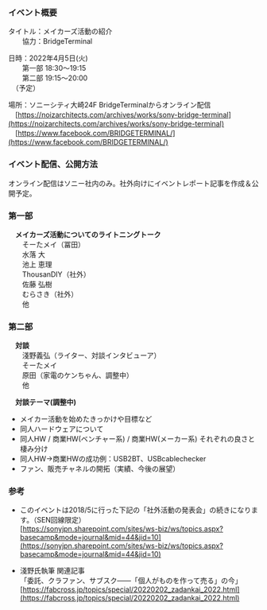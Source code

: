 ### イベント概要
タイトル：メイカーズ活動の紹介  
　　協力：BridgeTerminal

日時：2022年4月5日(火)  
　　第一部 18:30～19:15  
　　第二部 19:15～20:00  
　（予定）

場所：ソニーシティ大崎24F BridgeTerminalからオンライン配信  
　[https://noizarchitects.com/archives/works/sony-bridge-terminal](https://noizarchitects.com/archives/works/sony-bridge-terminal)  
　[https://www.facebook.com/BRIDGETERMINAL/](https://www.facebook.com/BRIDGETERMINAL/)  

### イベント配信、公開方法
オンライン配信はソニー社内のみ。社外向けにイベントレポート記事を作成＆公開予定。  

### 第一部
　**メイカーズ活動についてのライトニングトーク**  
　　そーたメイ（冨田）  
　　水落 大  
　　池上 恵理  
　　ThousanDIY（社外）  
　　佐藤 弘樹  
　　むらさき（社外）  
　　他  

### 第二部
　**対談**  
　　淺野義弘（ライター、対談インタビューア）  
　　そーたメイ  
　　原田（家電のケンちゃん、調整中）  
　　他  

　**対談テーマ(調整中)**  
- メイカー活動を始めたきっかけや目標など
- 同人ハードウェアについて  
- 同人HW / 商業HW(ベンチャー系) / 商業HW(メーカー系) それぞれの良さと棲み分け
- 同人HW→商業HWの成功例：USB2BT、USBcablechecker
- ファン、販売チャネルの開拓（実績、今後の展望）

### 参考

- このイベントは2018/5に行った下記の「社外活動の発表会」の続きになります。（SEN回線限定）  
[https://sonyjpn.sharepoint.com/sites/ws-biz/ws/topics.aspx?basecamp&mode=journal&mid=44&jid=10](https://sonyjpn.sharepoint.com/sites/ws-biz/ws/topics.aspx?basecamp&mode=journal&mid=44&jid=10)  

- 淺野氏執筆 関連記事  
「委託、クラファン、サブスク——「個人がものを作って売る」の今」  
[https://fabcross.jp/topics/special/20220202_zadankai_2022.html](https://fabcross.jp/topics/special/20220202_zadankai_2022.html)  
